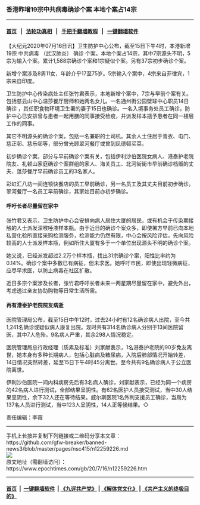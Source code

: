 ### 香港昨增19宗中共病毒确诊个案 本地个案占14宗
------------------------

#### [首页](https://github.com/gfw-breaker/banned-news3/blob/master/README.md) &nbsp;&nbsp;|&nbsp;&nbsp; [法轮功真相](https://github.com/begood0513/basic/blob/master/README.md)  &nbsp;&nbsp;|&nbsp;&nbsp; [手把手翻墙教程](https://github.com/gfw-breaker/guides/wiki)  &nbsp;&nbsp;|&nbsp;&nbsp; [一键翻墙软件](https://github.com/gfw-breaker/nogfw/blob/master/README.md)  



<div><p>
 【大纪元2020年07月16日讯】卫生防护中心公布，截至15日下午4时，本港新增19宗
 <ok href="https://www.epochtimes.com/gb/tag/%E4%B8%AD%E5%85%B1%E7%97%85%E6%AF%92.html">
  中共病毒
 </ok>
 （武汉肺炎）
 <ok href="https://www.epochtimes.com/gb/tag/%E7%A1%AE%E8%AF%8A.html">
  确诊
 </ok>
 个案。本地个案占14宗，其中7宗源头不明，5宗为输入个案。累计1,588宗确诊个案和1宗疑似个案。另有37宗初步确诊个案。
</p>
<p>
 新增个案涉及8男11女，年龄介乎17至75岁。5宗输入个案中，4宗来自菲律宾，1宗来自印度。
</p>
<p>
 卫生防护中心传染病处主任张竹君表示，本地新增个案中，7宗与早前个案有关。包括慈云山中心温莎餐厅厨师和她两名女儿。一名通州街公园壁球中心职员14日
 <ok href="https://www.epochtimes.com/gb/tag/%E7%A1%AE%E8%AF%8A.html">
  确诊
 </ok>
 ，其任职食物环境卫生署的妻子15日也确诊。一名入境事务处员工确诊，防护中心已安排曾与患者一起用膳的同事接受检疫，并派发样本瓶予患者在同一楼层工作的同事。
</p>
<p>
 其它不明源头的确诊个案，包括一名兼职的士司机。其余人士住居于青衣、屯门、慈正邨、慈乐邨等，部分曾光顾翠河餐厅或曾到凤德邨买菜。
</p>
<p>
 初步确诊个案，部分与早前确诊个案有关，包括伊利沙伯医院女病人、港泰护老院院友、礼顿山家庭确诊个案群组的家人、海关员工、北河街街市早前确诊档贩的丈夫、蕰莎餐厅早前确诊员工的3名家人。
</p>
<p>
 彩虹汇八坊一间连锁快餐店的员工早前确诊，另一名员工及其丈夫目前初步确诊。翠河餐厅一名员工早前确诊，其家姑目前亦初步确诊。
</p>
<h4>
 呼吁长者尽量留在家中
</h4>
<p>
 张竹君又表示，卫生防护中心会安排向病人居住大厦的居民，或有机会于传染期接触的人士派发深喉唾液样本瓶。由于近日的确诊个案众多，即使署方早前已向本地私营化验所直接采购检测服务，检测能力仍然有限，中心会按风险评估，先向风险较高的人士派发样本瓶，例如所住大厦有多于一个单位出现源头不明的确诊个案。
</p>
<p>
 她又说，已经派发超过2.2万个样本瓶，找出31宗确诊个案，阳性比率约为0.14%。确诊个案中多数已有病征，但未求医。她呼吁市民，即使出现轻微病征，应尽早求医，以防止病毒在社区扩散。
</p>
<p>
 近日多宗个案涉及长者，张竹君呼吁长者未来一两星期尽量留在家中，避免外出，考虑透过亲友协助购物等日常生活所需。
</p>
<h4>
 再有港泰护老院院友病逝
</h4>
<p>
 医院管理局公布，截至15日中午12时，过去24小时有12名确诊病人出院，至今共1,241名确诊或疑似病人康复出院。现时共有314名确诊病人分别于13间医院留医，其中7人危殆，9名病人严重，其余298人情况稳定。
</p>
<p>
 医院管理局总行政经理（质素及标准）刘家献表示，1名港泰护老院的90岁免友离世，她本身有多种长期病人，包括心脏病及糖尿病，入院后肺部情况开始转差，14日情况突然转差，延至15日下午4时45分离世。至今共有9名确诊病人于公立医院离世。
</p>
<p>
 伊利沙伯医院一间内科病房先后有3名病人确诊，刘家献表示，已经为同一个病房的42名病人进行测试，全部结果呈阴性。有62名医护人员接受测试，当中30人结果呈阴性，余下32人还在等待结果。威尔斯医院1名外判支援员工确诊，当局为137名人员进行测试，当中123人呈阴性，14人正等候结果。◇
</p>
<p>
 责任编辑：李薇
</p>
</div>
<hr/>
手机上长按并复制下列链接或二维码分享本文章：<br/>
https://github.com/gfw-breaker/banned-news3/blob/master/pages/nsc415/n12259226.md <br/>
<a href='https://github.com/gfw-breaker/banned-news3/blob/master/pages/nsc415/n12259226.md'><img src='https://github.com/gfw-breaker/banned-news3/blob/master/pages/nsc415/n12259226.md.png'/></a> <br/>
原文地址（需翻墙访问）：https://www.epochtimes.com/gb/20/7/16/n12259226.htm


------------------------
#### [首页](https://github.com/gfw-breaker/banned-news3/blob/master/README.md) &nbsp;|&nbsp; [一键翻墙软件](https://github.com/gfw-breaker/nogfw/blob/master/README.md) &nbsp;| [《九评共产党》](https://github.com/gfw-breaker/9ping.md/blob/master/README.md#九评之一评共产党是什么) | [《解体党文化》](https://github.com/gfw-breaker/jtdwh.md/blob/master/README.md) | [《共产主义的终极目的》](https://github.com/gfw-breaker/gczydzjmd.md/blob/master/README.md)


<img src='http://gfw-breaker.win/banned-news3/pages/nsc415/n12259226.md' width='0px' height='0px'/>